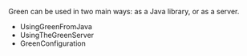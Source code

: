 Green can be used in two main ways: as a Java library, or as a server.

  * UsingGreenFromJava
  * UsingTheGreenServer
  * GreenConfiguration